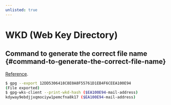 ```yaml
---
unlisted: true
---
```


# WKD (Web Key Directory)

## Command to generate the correct file name {#command-to-generate-the-correct-file-name}

[Reference](https://wiki.gnupg.org/WKDHosting).

```sh
$ gpg --export 12DD5306418C8E0A8F55761D1EB4F6CEEA100E94
(File exported)
$ gpg-wks-client --print-wkd-hash ($EA100E94-mail-address)
kdyway9ebdjjxqmociyw1pemcfna8k17 ($EA100E94-mail-address)
```
